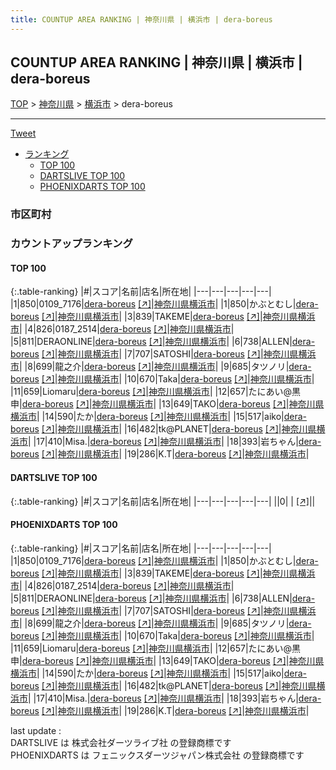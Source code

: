 ```yaml
---
title: COUNTUP AREA RANKING | 神奈川県 | 横浜市 | dera-boreus
---
```

## COUNTUP AREA RANKING | 神奈川県 | 横浜市 | dera-boreus

[TOP](/darts/rank/) > [神奈川県](/darts/rank/神奈川県/) > [横浜市](/darts/rank/神奈川県/横浜市/) > dera-boreus

___

<a href="https://twitter.com/share?ref_src=twsrc%5Etfw" data-text="COUNTUP AREA RANKING | 神奈川県横浜市dera-boreus" class="twitter-share-button" data-hashtags="DARTSLIVE,PHOENIXDARTS,darts,ダーツ" data-show-count="false">Tweet</a>

* [ランキング](#カウントアップランキング)
    * [TOP 100](#top-100)
    * [DARTSLIVE TOP 100](#dartslive-top-100)
    * [PHOENIXDARTS TOP 100](#phoenixdarts-top-100)

### 市区町村

<ul>

</ul>

### カウントアップランキング

#### TOP 100



{:.table-ranking}
|#|スコア|名前|店名|所在地|
|---|---|---|---|---|
|1|850|<span class="rank-name-pd">0109_7176</span>|<a href="/darts/rank/shops/47601.html">dera-boreus</a> <a href="https://vs.phoenixdarts.com/jp/shop/shopDetailInfo/s_47601?s_seq=47601">[↗]</a>|<a href="/darts/rank/神奈川県/横浜市">神奈川県横浜市</a>|
|1|850|<span class="rank-name-pd">かぶとむし</span>|<a href="/darts/rank/shops/47601.html">dera-boreus</a> <a href="https://vs.phoenixdarts.com/jp/shop/shopDetailInfo/s_47601?s_seq=47601">[↗]</a>|<a href="/darts/rank/神奈川県/横浜市">神奈川県横浜市</a>|
|3|839|<span class="rank-name-pd">TAKEME</span>|<a href="/darts/rank/shops/47601.html">dera-boreus</a> <a href="https://vs.phoenixdarts.com/jp/shop/shopDetailInfo/s_47601?s_seq=47601">[↗]</a>|<a href="/darts/rank/神奈川県/横浜市">神奈川県横浜市</a>|
|4|826|<span class="rank-name-pd">0187_2514</span>|<a href="/darts/rank/shops/47601.html">dera-boreus</a> <a href="https://vs.phoenixdarts.com/jp/shop/shopDetailInfo/s_47601?s_seq=47601">[↗]</a>|<a href="/darts/rank/神奈川県/横浜市">神奈川県横浜市</a>|
|5|811|<span class="rank-name-pd">DERAONLINE</span>|<a href="/darts/rank/shops/47601.html">dera-boreus</a> <a href="https://vs.phoenixdarts.com/jp/shop/shopDetailInfo/s_47601?s_seq=47601">[↗]</a>|<a href="/darts/rank/神奈川県/横浜市">神奈川県横浜市</a>|
|6|738|<span class="rank-name-pd">ALLEN</span>|<a href="/darts/rank/shops/47601.html">dera-boreus</a> <a href="https://vs.phoenixdarts.com/jp/shop/shopDetailInfo/s_47601?s_seq=47601">[↗]</a>|<a href="/darts/rank/神奈川県/横浜市">神奈川県横浜市</a>|
|7|707|<span class="rank-name-pd">SATOSHI</span>|<a href="/darts/rank/shops/47601.html">dera-boreus</a> <a href="https://vs.phoenixdarts.com/jp/shop/shopDetailInfo/s_47601?s_seq=47601">[↗]</a>|<a href="/darts/rank/神奈川県/横浜市">神奈川県横浜市</a>|
|8|699|<span class="rank-name-pd">龍之介</span>|<a href="/darts/rank/shops/47601.html">dera-boreus</a> <a href="https://vs.phoenixdarts.com/jp/shop/shopDetailInfo/s_47601?s_seq=47601">[↗]</a>|<a href="/darts/rank/神奈川県/横浜市">神奈川県横浜市</a>|
|9|685|<span class="rank-name-pd">タツノリ</span>|<a href="/darts/rank/shops/47601.html">dera-boreus</a> <a href="https://vs.phoenixdarts.com/jp/shop/shopDetailInfo/s_47601?s_seq=47601">[↗]</a>|<a href="/darts/rank/神奈川県/横浜市">神奈川県横浜市</a>|
|10|670|<span class="rank-name-pd">Taka</span>|<a href="/darts/rank/shops/47601.html">dera-boreus</a> <a href="https://vs.phoenixdarts.com/jp/shop/shopDetailInfo/s_47601?s_seq=47601">[↗]</a>|<a href="/darts/rank/神奈川県/横浜市">神奈川県横浜市</a>|
|11|659|<span class="rank-name-pd">Liomaru</span>|<a href="/darts/rank/shops/47601.html">dera-boreus</a> <a href="https://vs.phoenixdarts.com/jp/shop/shopDetailInfo/s_47601?s_seq=47601">[↗]</a>|<a href="/darts/rank/神奈川県/横浜市">神奈川県横浜市</a>|
|12|657|<span class="rank-name-pd">たにあい@黒申</span>|<a href="/darts/rank/shops/47601.html">dera-boreus</a> <a href="https://vs.phoenixdarts.com/jp/shop/shopDetailInfo/s_47601?s_seq=47601">[↗]</a>|<a href="/darts/rank/神奈川県/横浜市">神奈川県横浜市</a>|
|13|649|<span class="rank-name-pd">TAKO</span>|<a href="/darts/rank/shops/47601.html">dera-boreus</a> <a href="https://vs.phoenixdarts.com/jp/shop/shopDetailInfo/s_47601?s_seq=47601">[↗]</a>|<a href="/darts/rank/神奈川県/横浜市">神奈川県横浜市</a>|
|14|590|<span class="rank-name-pd">たか</span>|<a href="/darts/rank/shops/47601.html">dera-boreus</a> <a href="https://vs.phoenixdarts.com/jp/shop/shopDetailInfo/s_47601?s_seq=47601">[↗]</a>|<a href="/darts/rank/神奈川県/横浜市">神奈川県横浜市</a>|
|15|517|<span class="rank-name-pd">aiko</span>|<a href="/darts/rank/shops/47601.html">dera-boreus</a> <a href="https://vs.phoenixdarts.com/jp/shop/shopDetailInfo/s_47601?s_seq=47601">[↗]</a>|<a href="/darts/rank/神奈川県/横浜市">神奈川県横浜市</a>|
|16|482|<span class="rank-name-pd">tk@PLANET</span>|<a href="/darts/rank/shops/47601.html">dera-boreus</a> <a href="https://vs.phoenixdarts.com/jp/shop/shopDetailInfo/s_47601?s_seq=47601">[↗]</a>|<a href="/darts/rank/神奈川県/横浜市">神奈川県横浜市</a>|
|17|410|<span class="rank-name-pd">Misa.</span>|<a href="/darts/rank/shops/47601.html">dera-boreus</a> <a href="https://vs.phoenixdarts.com/jp/shop/shopDetailInfo/s_47601?s_seq=47601">[↗]</a>|<a href="/darts/rank/神奈川県/横浜市">神奈川県横浜市</a>|
|18|393|<span class="rank-name-pd">岩ちゃん</span>|<a href="/darts/rank/shops/47601.html">dera-boreus</a> <a href="https://vs.phoenixdarts.com/jp/shop/shopDetailInfo/s_47601?s_seq=47601">[↗]</a>|<a href="/darts/rank/神奈川県/横浜市">神奈川県横浜市</a>|
|19|286|<span class="rank-name-pd">K.T</span>|<a href="/darts/rank/shops/47601.html">dera-boreus</a> <a href="https://vs.phoenixdarts.com/jp/shop/shopDetailInfo/s_47601?s_seq=47601">[↗]</a>|<a href="/darts/rank/神奈川県/横浜市">神奈川県横浜市</a>|


#### DARTSLIVE TOP 100



{:.table-ranking}
|#|スコア|名前|店名|所在地|
|---|---|---|---|---|
||0|<span class="rank-name-dl"> </span>|<a href="/darts/rank/shops/.html"></a> <a href="">[↗]</a>|<a href="/darts/rank//"></a>|


#### PHOENIXDARTS TOP 100



{:.table-ranking}
|#|スコア|名前|店名|所在地|
|---|---|---|---|---|
|1|850|<span class="rank-name-pd">0109_7176</span>|<a href="/darts/rank/shops/47601.html">dera-boreus</a> <a href="https://vs.phoenixdarts.com/jp/shop/shopDetailInfo/s_47601?s_seq=47601">[↗]</a>|<a href="/darts/rank/神奈川県/横浜市">神奈川県横浜市</a>|
|1|850|<span class="rank-name-pd">かぶとむし</span>|<a href="/darts/rank/shops/47601.html">dera-boreus</a> <a href="https://vs.phoenixdarts.com/jp/shop/shopDetailInfo/s_47601?s_seq=47601">[↗]</a>|<a href="/darts/rank/神奈川県/横浜市">神奈川県横浜市</a>|
|3|839|<span class="rank-name-pd">TAKEME</span>|<a href="/darts/rank/shops/47601.html">dera-boreus</a> <a href="https://vs.phoenixdarts.com/jp/shop/shopDetailInfo/s_47601?s_seq=47601">[↗]</a>|<a href="/darts/rank/神奈川県/横浜市">神奈川県横浜市</a>|
|4|826|<span class="rank-name-pd">0187_2514</span>|<a href="/darts/rank/shops/47601.html">dera-boreus</a> <a href="https://vs.phoenixdarts.com/jp/shop/shopDetailInfo/s_47601?s_seq=47601">[↗]</a>|<a href="/darts/rank/神奈川県/横浜市">神奈川県横浜市</a>|
|5|811|<span class="rank-name-pd">DERAONLINE</span>|<a href="/darts/rank/shops/47601.html">dera-boreus</a> <a href="https://vs.phoenixdarts.com/jp/shop/shopDetailInfo/s_47601?s_seq=47601">[↗]</a>|<a href="/darts/rank/神奈川県/横浜市">神奈川県横浜市</a>|
|6|738|<span class="rank-name-pd">ALLEN</span>|<a href="/darts/rank/shops/47601.html">dera-boreus</a> <a href="https://vs.phoenixdarts.com/jp/shop/shopDetailInfo/s_47601?s_seq=47601">[↗]</a>|<a href="/darts/rank/神奈川県/横浜市">神奈川県横浜市</a>|
|7|707|<span class="rank-name-pd">SATOSHI</span>|<a href="/darts/rank/shops/47601.html">dera-boreus</a> <a href="https://vs.phoenixdarts.com/jp/shop/shopDetailInfo/s_47601?s_seq=47601">[↗]</a>|<a href="/darts/rank/神奈川県/横浜市">神奈川県横浜市</a>|
|8|699|<span class="rank-name-pd">龍之介</span>|<a href="/darts/rank/shops/47601.html">dera-boreus</a> <a href="https://vs.phoenixdarts.com/jp/shop/shopDetailInfo/s_47601?s_seq=47601">[↗]</a>|<a href="/darts/rank/神奈川県/横浜市">神奈川県横浜市</a>|
|9|685|<span class="rank-name-pd">タツノリ</span>|<a href="/darts/rank/shops/47601.html">dera-boreus</a> <a href="https://vs.phoenixdarts.com/jp/shop/shopDetailInfo/s_47601?s_seq=47601">[↗]</a>|<a href="/darts/rank/神奈川県/横浜市">神奈川県横浜市</a>|
|10|670|<span class="rank-name-pd">Taka</span>|<a href="/darts/rank/shops/47601.html">dera-boreus</a> <a href="https://vs.phoenixdarts.com/jp/shop/shopDetailInfo/s_47601?s_seq=47601">[↗]</a>|<a href="/darts/rank/神奈川県/横浜市">神奈川県横浜市</a>|
|11|659|<span class="rank-name-pd">Liomaru</span>|<a href="/darts/rank/shops/47601.html">dera-boreus</a> <a href="https://vs.phoenixdarts.com/jp/shop/shopDetailInfo/s_47601?s_seq=47601">[↗]</a>|<a href="/darts/rank/神奈川県/横浜市">神奈川県横浜市</a>|
|12|657|<span class="rank-name-pd">たにあい@黒申</span>|<a href="/darts/rank/shops/47601.html">dera-boreus</a> <a href="https://vs.phoenixdarts.com/jp/shop/shopDetailInfo/s_47601?s_seq=47601">[↗]</a>|<a href="/darts/rank/神奈川県/横浜市">神奈川県横浜市</a>|
|13|649|<span class="rank-name-pd">TAKO</span>|<a href="/darts/rank/shops/47601.html">dera-boreus</a> <a href="https://vs.phoenixdarts.com/jp/shop/shopDetailInfo/s_47601?s_seq=47601">[↗]</a>|<a href="/darts/rank/神奈川県/横浜市">神奈川県横浜市</a>|
|14|590|<span class="rank-name-pd">たか</span>|<a href="/darts/rank/shops/47601.html">dera-boreus</a> <a href="https://vs.phoenixdarts.com/jp/shop/shopDetailInfo/s_47601?s_seq=47601">[↗]</a>|<a href="/darts/rank/神奈川県/横浜市">神奈川県横浜市</a>|
|15|517|<span class="rank-name-pd">aiko</span>|<a href="/darts/rank/shops/47601.html">dera-boreus</a> <a href="https://vs.phoenixdarts.com/jp/shop/shopDetailInfo/s_47601?s_seq=47601">[↗]</a>|<a href="/darts/rank/神奈川県/横浜市">神奈川県横浜市</a>|
|16|482|<span class="rank-name-pd">tk@PLANET</span>|<a href="/darts/rank/shops/47601.html">dera-boreus</a> <a href="https://vs.phoenixdarts.com/jp/shop/shopDetailInfo/s_47601?s_seq=47601">[↗]</a>|<a href="/darts/rank/神奈川県/横浜市">神奈川県横浜市</a>|
|17|410|<span class="rank-name-pd">Misa.</span>|<a href="/darts/rank/shops/47601.html">dera-boreus</a> <a href="https://vs.phoenixdarts.com/jp/shop/shopDetailInfo/s_47601?s_seq=47601">[↗]</a>|<a href="/darts/rank/神奈川県/横浜市">神奈川県横浜市</a>|
|18|393|<span class="rank-name-pd">岩ちゃん</span>|<a href="/darts/rank/shops/47601.html">dera-boreus</a> <a href="https://vs.phoenixdarts.com/jp/shop/shopDetailInfo/s_47601?s_seq=47601">[↗]</a>|<a href="/darts/rank/神奈川県/横浜市">神奈川県横浜市</a>|
|19|286|<span class="rank-name-pd">K.T</span>|<a href="/darts/rank/shops/47601.html">dera-boreus</a> <a href="https://vs.phoenixdarts.com/jp/shop/shopDetailInfo/s_47601?s_seq=47601">[↗]</a>|<a href="/darts/rank/神奈川県/横浜市">神奈川県横浜市</a>|


<div class="footer border-top border-gray-light mt-5 pt-3 text-right text-gray">
    last update : <span style="font-weight: italic" id="foot_last_modified"></span><br />
    DARTSLIVE は 株式会社ダーツライブ社 の登録商標です<br />
    PHOENIXDARTS は フェニックスダーツジャパン株式会社 の登録商標です<br />
</div>

<script src="https://cdnjs.cloudflare.com/ajax/libs/jquery.tablesorter/2.31.3/js/jquery.tablesorter.min.js" integrity="sha512-qzgd5cYSZcosqpzpn7zF2ZId8f/8CHmFKZ8j7mU4OUXTNRd5g+ZHBPsgKEwoqxCtdQvExE5LprwwPAgoicguNg==" crossorigin="anonymous" referrerpolicy="no-referrer"></script>
<link rel="stylesheet" href="https://cdnjs.cloudflare.com/ajax/libs/jquery.tablesorter/2.31.3/css/theme.default.min.css" integrity="sha512-wghhOJkjQX0Lh3NSWvNKeZ0ZpNn+SPVXX1Qyc9OCaogADktxrBiBdKGDoqVUOyhStvMBmJQ8ZdMHiR3wuEq8+w==" crossorigin="anonymous" referrerpolicy="no-referrer" />
<script>
$(function() {
    $(".table-ranking").tablesorter({sortList:[[0, 0]]});
    $("#foot_last_modified").text(formatDate(new Date(document.lastModified), 'yyyy-MM-dd HH:mm:ss'));
});
</script>

<script async src="https://platform.twitter.com/widgets.js" charset="utf-8"></script>